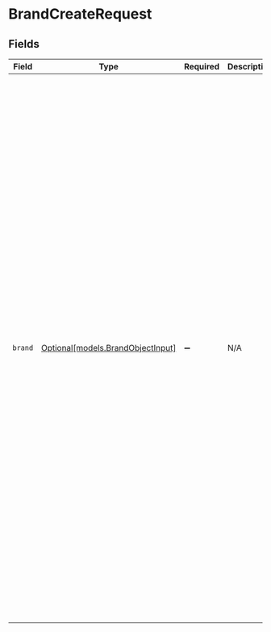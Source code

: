# BrandCreateRequest


## Fields

| Field                                                                                                                                                                                                                                                                                                                                                                                                                                                                                                                                                                                                                                                                                                                                                                                                                                                                                                                                                                                                                                                                                                                                                                                                                                                                                                                                                                   | Type                                                                                                                                                                                                                                                                                                                                                                                                                                                                                                                                                                                                                                                                                                                                                                                                                                                                                                                                                                                                                                                                                                                                                                                                                                                                                                                                                                    | Required                                                                                                                                                                                                                                                                                                                                                                                                                                                                                                                                                                                                                                                                                                                                                                                                                                                                                                                                                                                                                                                                                                                                                                                                                                                                                                                                                                | Description                                                                                                                                                                                                                                                                                                                                                                                                                                                                                                                                                                                                                                                                                                                                                                                                                                                                                                                                                                                                                                                                                                                                                                                                                                                                                                                                                             | Example                                                                                                                                                                                                                                                                                                                                                                                                                                                                                                                                                                                                                                                                                                                                                                                                                                                                                                                                                                                                                                                                                                                                                                                                                                                                                                                                                                 |
| ----------------------------------------------------------------------------------------------------------------------------------------------------------------------------------------------------------------------------------------------------------------------------------------------------------------------------------------------------------------------------------------------------------------------------------------------------------------------------------------------------------------------------------------------------------------------------------------------------------------------------------------------------------------------------------------------------------------------------------------------------------------------------------------------------------------------------------------------------------------------------------------------------------------------------------------------------------------------------------------------------------------------------------------------------------------------------------------------------------------------------------------------------------------------------------------------------------------------------------------------------------------------------------------------------------------------------------------------------------------------- | ----------------------------------------------------------------------------------------------------------------------------------------------------------------------------------------------------------------------------------------------------------------------------------------------------------------------------------------------------------------------------------------------------------------------------------------------------------------------------------------------------------------------------------------------------------------------------------------------------------------------------------------------------------------------------------------------------------------------------------------------------------------------------------------------------------------------------------------------------------------------------------------------------------------------------------------------------------------------------------------------------------------------------------------------------------------------------------------------------------------------------------------------------------------------------------------------------------------------------------------------------------------------------------------------------------------------------------------------------------------------- | ----------------------------------------------------------------------------------------------------------------------------------------------------------------------------------------------------------------------------------------------------------------------------------------------------------------------------------------------------------------------------------------------------------------------------------------------------------------------------------------------------------------------------------------------------------------------------------------------------------------------------------------------------------------------------------------------------------------------------------------------------------------------------------------------------------------------------------------------------------------------------------------------------------------------------------------------------------------------------------------------------------------------------------------------------------------------------------------------------------------------------------------------------------------------------------------------------------------------------------------------------------------------------------------------------------------------------------------------------------------------- | ----------------------------------------------------------------------------------------------------------------------------------------------------------------------------------------------------------------------------------------------------------------------------------------------------------------------------------------------------------------------------------------------------------------------------------------------------------------------------------------------------------------------------------------------------------------------------------------------------------------------------------------------------------------------------------------------------------------------------------------------------------------------------------------------------------------------------------------------------------------------------------------------------------------------------------------------------------------------------------------------------------------------------------------------------------------------------------------------------------------------------------------------------------------------------------------------------------------------------------------------------------------------------------------------------------------------------------------------------------------------- | ----------------------------------------------------------------------------------------------------------------------------------------------------------------------------------------------------------------------------------------------------------------------------------------------------------------------------------------------------------------------------------------------------------------------------------------------------------------------------------------------------------------------------------------------------------------------------------------------------------------------------------------------------------------------------------------------------------------------------------------------------------------------------------------------------------------------------------------------------------------------------------------------------------------------------------------------------------------------------------------------------------------------------------------------------------------------------------------------------------------------------------------------------------------------------------------------------------------------------------------------------------------------------------------------------------------------------------------------------------------------- |
| `brand`                                                                                                                                                                                                                                                                                                                                                                                                                                                                                                                                                                                                                                                                                                                                                                                                                                                                                                                                                                                                                                                                                                                                                                                                                                                                                                                                                                 | [Optional[models.BrandObjectInput]](../models/brandobjectinput.md)                                                                                                                                                                                                                                                                                                                                                                                                                                                                                                                                                                                                                                                                                                                                                                                                                                                                                                                                                                                                                                                                                                                                                                                                                                                                                                      | :heavy_minus_sign:                                                                                                                                                                                                                                                                                                                                                                                                                                                                                                                                                                                                                                                                                                                                                                                                                                                                                                                                                                                                                                                                                                                                                                                                                                                                                                                                                      | N/A                                                                                                                                                                                                                                                                                                                                                                                                                                                                                                                                                                                                                                                                                                                                                                                                                                                                                                                                                                                                                                                                                                                                                                                                                                                                                                                                                                     | {<br/>"active": true,<br/>"brand_url": "https://brand1.com",<br/>"created_at": "2012-04-02T22:55:29Z",<br/>"default": true,<br/>"has_help_center": true,<br/>"help_center_state": "enabled",<br/>"host_mapping": "brand1.com",<br/>"id": 47,<br/>"logo": {<br/>"content_type": "image/png",<br/>"content_url": "https://company.zendesk.com/logos/brand1_logo.png",<br/>"file_name": "brand1_logo.png",<br/>"id": 928374,<br/>"size": 166144,<br/>"thumbnails": [<br/>{<br/>"content_type": "image/png",<br/>"content_url": "https://company.zendesk.com/photos/brand1_logo_thumb.png",<br/>"file_name": "brand1_logo_thumb.png",<br/>"id": 928375,<br/>"mapped_content_url": "https://company.com/photos/brand1_logo_thumb.png",<br/>"size": 58298,<br/>"url": "https://company.zendesk.com/api/v2/attachments/928375.json"<br/>},<br/>{<br/>"content_type": "image/png",<br/>"content_url": "https://company.zendesk.com/photos/brand1_logo_small.png",<br/>"file_name": "brand1_logo_small.png",<br/>"id": 928376,<br/>"mapped_content_url": "https://company.com/photos/brand1_logo_small.png",<br/>"size": 58298,<br/>"url": "https://company.zendesk.com/api/v2/attachments/928376.json"<br/>}<br/>],<br/>"url": "https://company.zendesk.com/api/v2/attachments/928374.json"<br/>},<br/>"name": "Brand 1",<br/>"signature_template": "{{agent.signature}}",<br/>"subdomain": "brand1",<br/>"ticket_form_ids": [<br/>47,<br/>33,<br/>22<br/>],<br/>"updated_at": "2012-04-02T22:55:29Z",<br/>"url": "https://company.zendesk.com/api/v2/brands/47.json"<br/>} |